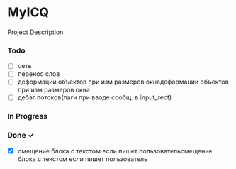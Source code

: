 # MyICQ

Project Description

### Todo

- [ ] сеть  
- [ ] перенос слов  
- [ ] деформации объектов при изм размеров окнадеформации объектов при изм размеров окна  
- [ ] дебаг потоков(лаги при вводе сообщ. в input_rect)  

### In Progress


### Done ✓

- [x] смещение блока с текстом если пишет пользовательсмещение блока с текстом если пишет пользователь  

